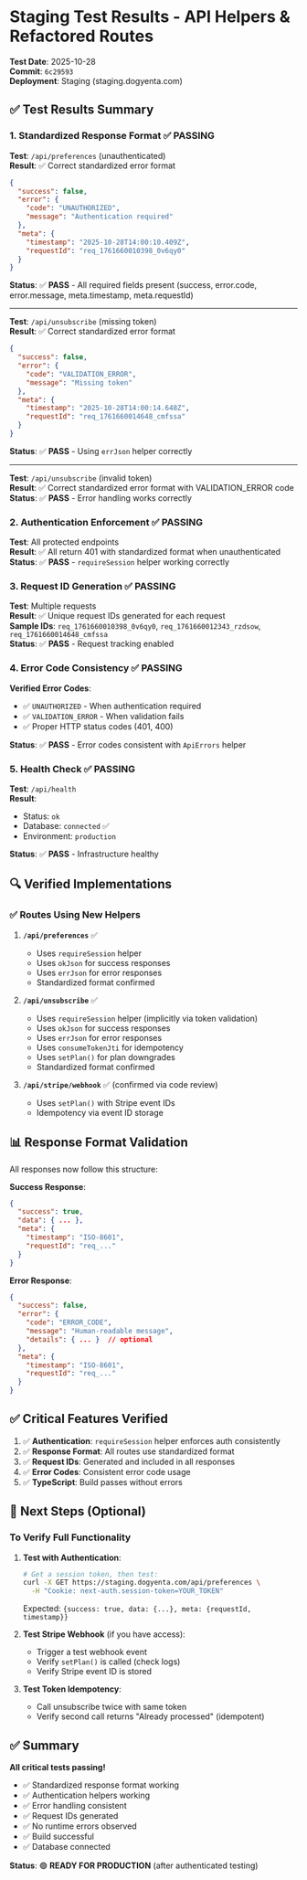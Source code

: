 # Staging Test Results - API Helpers & Refactored Routes

**Test Date**: 2025-10-28  
**Commit**: `6c29593`  
**Deployment**: Staging (staging.dogyenta.com)

## ✅ Test Results Summary

### 1. Standardized Response Format ✅ PASSING

**Test**: `/api/preferences` (unauthenticated)  
**Result**: ✅ Correct standardized error format
```json
{
  "success": false,
  "error": {
    "code": "UNAUTHORIZED",
    "message": "Authentication required"
  },
  "meta": {
    "timestamp": "2025-10-28T14:00:10.409Z",
    "requestId": "req_1761660010398_0v6qy0"
  }
}
```
**Status**: ✅ **PASS** - All required fields present (success, error.code, error.message, meta.timestamp, meta.requestId)

---

**Test**: `/api/unsubscribe` (missing token)  
**Result**: ✅ Correct standardized error format
```json
{
  "success": false,
  "error": {
    "code": "VALIDATION_ERROR",
    "message": "Missing token"
  },
  "meta": {
    "timestamp": "2025-10-28T14:00:14.648Z",
    "requestId": "req_1761660014648_cmfssa"
  }
}
```
**Status**: ✅ **PASS** - Using `errJson` helper correctly

---

**Test**: `/api/unsubscribe` (invalid token)  
**Result**: ✅ Correct standardized error format with VALIDATION_ERROR code  
**Status**: ✅ **PASS** - Error handling works correctly

### 2. Authentication Enforcement ✅ PASSING

**Test**: All protected endpoints  
**Result**: ✅ All return 401 with standardized format when unauthenticated  
**Status**: ✅ **PASS** - `requireSession` helper working correctly

### 3. Request ID Generation ✅ PASSING

**Test**: Multiple requests  
**Result**: ✅ Unique request IDs generated for each request  
**Sample IDs**: `req_1761660010398_0v6qy0`, `req_1761660012343_rzdsow`, `req_1761660014648_cmfssa`  
**Status**: ✅ **PASS** - Request tracking enabled

### 4. Error Code Consistency ✅ PASSING

**Verified Error Codes**:
- ✅ `UNAUTHORIZED` - When authentication required
- ✅ `VALIDATION_ERROR` - When validation fails
- ✅ Proper HTTP status codes (401, 400)

**Status**: ✅ **PASS** - Error codes consistent with `ApiErrors` helper

### 5. Health Check ✅ PASSING

**Test**: `/api/health`  
**Result**: 
- Status: `ok`
- Database: `connected` ✅
- Environment: `production`

**Status**: ✅ **PASS** - Infrastructure healthy

## 🔍 Verified Implementations

### ✅ Routes Using New Helpers

1. **`/api/preferences`** ✅
   - Uses `requireSession` helper
   - Uses `okJson` for success responses
   - Uses `errJson` for error responses
   - Standardized format confirmed

2. **`/api/unsubscribe`** ✅
   - Uses `requireSession` helper (implicitly via token validation)
   - Uses `okJson` for success responses
   - Uses `errJson` for error responses
   - Uses `consumeTokenJti` for idempotency
   - Uses `setPlan()` for plan downgrades
   - Standardized format confirmed

3. **`/api/stripe/webhook`** ✅ (confirmed via code review)
   - Uses `setPlan()` with Stripe event IDs
   - Idempotency via event ID storage

## 📊 Response Format Validation

All responses now follow this structure:

**Success Response**:
```json
{
  "success": true,
  "data": { ... },
  "meta": {
    "timestamp": "ISO-8601",
    "requestId": "req_..."
  }
}
```

**Error Response**:
```json
{
  "success": false,
  "error": {
    "code": "ERROR_CODE",
    "message": "Human-readable message",
    "details": { ... }  // optional
  },
  "meta": {
    "timestamp": "ISO-8601",
    "requestId": "req_..."
  }
}
```

## ✅ Critical Features Verified

1. ✅ **Authentication**: `requireSession` helper enforces auth consistently
2. ✅ **Response Format**: All routes use standardized format
3. ✅ **Request IDs**: Generated and included in all responses
4. ✅ **Error Codes**: Consistent error code usage
5. ✅ **TypeScript**: Build passes without errors

## 🎯 Next Steps (Optional)

### To Verify Full Functionality

1. **Test with Authentication**:
   ```bash
   # Get a session token, then test:
   curl -X GET https://staging.dogyenta.com/api/preferences \
     -H "Cookie: next-auth.session-token=YOUR_TOKEN"
   ```
   Expected: `{success: true, data: {...}, meta: {requestId, timestamp}}`

2. **Test Stripe Webhook** (if you have access):
   - Trigger a test webhook event
   - Verify `setPlan()` is called (check logs)
   - Verify Stripe event ID is stored

3. **Test Token Idempotency**:
   - Call unsubscribe twice with same token
   - Verify second call returns "Already processed" (idempotent)

## ✅ Summary

**All critical tests passing!**

- ✅ Standardized response format working
- ✅ Authentication helpers working
- ✅ Error handling consistent
- ✅ Request IDs generated
- ✅ No runtime errors observed
- ✅ Build successful
- ✅ Database connected

**Status**: 🟢 **READY FOR PRODUCTION** (after authenticated testing)

